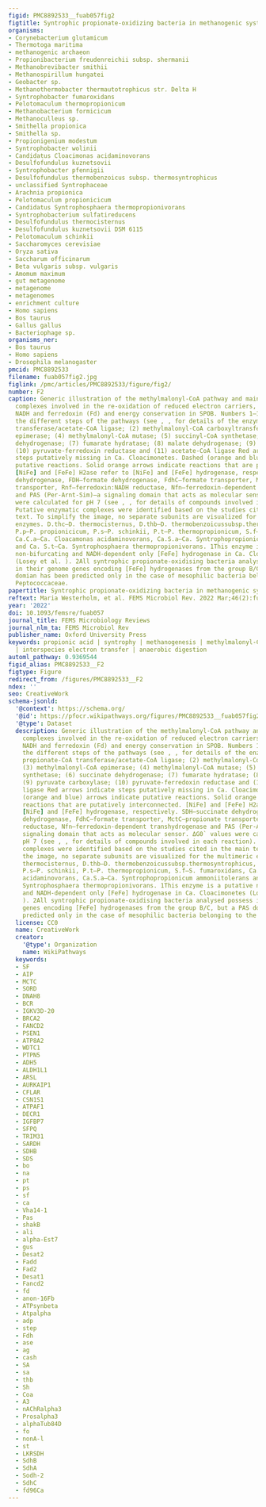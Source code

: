 ```yaml
---
figid: PMC8892533__fuab057fig2
figtitle: Syntrophic propionate-oxidizing bacteria in methanogenic systems
organisms:
- Corynebacterium glutamicum
- Thermotoga maritima
- methanogenic archaeon
- Propionibacterium freudenreichii subsp. shermanii
- Methanobrevibacter smithii
- Methanospirillum hungatei
- Geobacter sp.
- Methanothermobacter thermautotrophicus str. Delta H
- Syntrophobacter fumaroxidans
- Pelotomaculum thermopropionicum
- Methanobacterium formicicum
- Methanoculleus sp.
- Smithella propionica
- Smithella sp.
- Propionigenium modestum
- Syntrophobacter wolinii
- Candidatus Cloacimonas acidaminovorans
- Desulfofundulus kuznetsovii
- Syntrophobacter pfennigii
- Desulfofundulus thermobenzoicus subsp. thermosyntrophicus
- unclassified Syntrophaceae
- Arachnia propionica
- Pelotomaculum propionicicum
- Candidatus Syntrophosphaera thermopropionivorans
- Syntrophobacterium sulfatireducens
- Desulfofundulus thermocisternus
- Desulfofundulus kuznetsovii DSM 6115
- Pelotomaculum schinkii
- Saccharomyces cerevisiae
- Oryza sativa
- Saccharum officinarum
- Beta vulgaris subsp. vulgaris
- Amomum maximum
- gut metagenome
- metagenome
- metagenomes
- enrichment culture
- Homo sapiens
- Bos taurus
- Gallus gallus
- Bacteriophage sp.
organisms_ner:
- Bos taurus
- Homo sapiens
- Drosophila melanogaster
pmcid: PMC8892533
filename: fuab057fig2.jpg
figlink: /pmc/articles/PMC8892533/figure/fig2/
number: F2
caption: Generic illustration of the methylmalonyl-CoA pathway and main enzymatic
  complexes involved in the re-oxidation of reduced electron carriers, i.e. FADH,
  NADH and ferredoxin (Fd) and energy conservation in SPOB. Numbers 1–11 indicate
  the different steps of the pathways (see , , for details of the enzymes); (1) propionate-CoA
  transferase/acetate-CoA ligase; (2) methylmalonyl-CoA carboxyltransferase; (3) methylmalonyl-CoA
  epimerase; (4) methylmalonyl-CoA mutase; (5) succinyl-CoA synthetase; (6) succinate
  dehydrogenase; (7) fumarate hydratase; (8) malate dehydrogenase; (9) pyruvate carboxylase;
  (10) pyruvate-ferredoxin reductase and (11) acetate-CoA ligase Red arrows indicate
  steps putatively missing in Ca. Cloacimonetes. Dashed (orange and blue) arrows indicate
  putative reactions. Solid orange arrows indicate reactions that are putatively interconnected.
  [NiFe] and [FeFe] H2ase refer to [NiFe] and [FeFe] hydrogenase, respectively. SDH—succinate
  dehydrogenase, FDH—formate dehydrogenase, FdhC—formate transporter, MctC—propionate
  transporter, Rnf—ferredoxin:NADH reductase, Nfn—ferredoxin-dependent transhydrogenase
  and PAS (Per-Arnt-Sim)—a signaling domain that acts as molecular sensor. ΔG0` values
  were calculated for pH 7 (see , , for details of compounds involved in each reaction).
  Putative enzymatic complexes were identified based on the studies cited in the main
  text. To simplify the image, no separate subunits are visualized for the multimeric
  enzymes. D.thc—D. thermocisternus, D.thb—D. thermobenzoicussubsp.thermosyntrophicus,
  P.p—P. propionicicum, P.s—P. schinkii, P.t—P. thermopropionicum, S.f—S. fumaroxidans,
  Ca.C.a—Ca. Cloacamonas acidaminovorans, Ca.S.a—Ca. Syntrophopropionicum ammoniitolerans
  and Ca. S.t—Ca. Syntrophosphaera thermopropionivorans. 1This enzyme is a putative
  non-bifurcating and NADH-dependent only [FeFe] hydrogenase in Ca. Cloacimonetes
  (Losey et al. ). 2All syntrophic propionate-oxidising bacteria analysed possess
  in their genome genes encoding [FeFe] hydrogenases from the group B/C, but a PAS
  domian has been predicted only in the case of mesophilic bacteria belonging to the
  Peptococcaceae.
papertitle: Syntrophic propionate-oxidizing bacteria in methanogenic systems.
reftext: Maria Westerholm, et al. FEMS Microbiol Rev. 2022 Mar;46(2):fuab057.
year: '2022'
doi: 10.1093/femsre/fuab057
journal_title: FEMS Microbiology Reviews
journal_nlm_ta: FEMS Microbiol Rev
publisher_name: Oxford University Press
keywords: propionic acid | syntrophy | methanogenesis | methylmalonyl-CoA pathway
  | interspecies electron transfer | anaerobic digestion
automl_pathway: 0.9369544
figid_alias: PMC8892533__F2
figtype: Figure
redirect_from: /figures/PMC8892533__F2
ndex: ''
seo: CreativeWork
schema-jsonld:
  '@context': https://schema.org/
  '@id': https://pfocr.wikipathways.org/figures/PMC8892533__fuab057fig2.html
  '@type': Dataset
  description: Generic illustration of the methylmalonyl-CoA pathway and main enzymatic
    complexes involved in the re-oxidation of reduced electron carriers, i.e. FADH,
    NADH and ferredoxin (Fd) and energy conservation in SPOB. Numbers 1–11 indicate
    the different steps of the pathways (see , , for details of the enzymes); (1)
    propionate-CoA transferase/acetate-CoA ligase; (2) methylmalonyl-CoA carboxyltransferase;
    (3) methylmalonyl-CoA epimerase; (4) methylmalonyl-CoA mutase; (5) succinyl-CoA
    synthetase; (6) succinate dehydrogenase; (7) fumarate hydratase; (8) malate dehydrogenase;
    (9) pyruvate carboxylase; (10) pyruvate-ferredoxin reductase and (11) acetate-CoA
    ligase Red arrows indicate steps putatively missing in Ca. Cloacimonetes. Dashed
    (orange and blue) arrows indicate putative reactions. Solid orange arrows indicate
    reactions that are putatively interconnected. [NiFe] and [FeFe] H2ase refer to
    [NiFe] and [FeFe] hydrogenase, respectively. SDH—succinate dehydrogenase, FDH—formate
    dehydrogenase, FdhC—formate transporter, MctC—propionate transporter, Rnf—ferredoxin:NADH
    reductase, Nfn—ferredoxin-dependent transhydrogenase and PAS (Per-Arnt-Sim)—a
    signaling domain that acts as molecular sensor. ΔG0` values were calculated for
    pH 7 (see , , for details of compounds involved in each reaction). Putative enzymatic
    complexes were identified based on the studies cited in the main text. To simplify
    the image, no separate subunits are visualized for the multimeric enzymes. D.thc—D.
    thermocisternus, D.thb—D. thermobenzoicussubsp.thermosyntrophicus, P.p—P. propionicicum,
    P.s—P. schinkii, P.t—P. thermopropionicum, S.f—S. fumaroxidans, Ca.C.a—Ca. Cloacamonas
    acidaminovorans, Ca.S.a—Ca. Syntrophopropionicum ammoniitolerans and Ca. S.t—Ca.
    Syntrophosphaera thermopropionivorans. 1This enzyme is a putative non-bifurcating
    and NADH-dependent only [FeFe] hydrogenase in Ca. Cloacimonetes (Losey et al.
    ). 2All syntrophic propionate-oxidising bacteria analysed possess in their genome
    genes encoding [FeFe] hydrogenases from the group B/C, but a PAS domian has been
    predicted only in the case of mesophilic bacteria belonging to the Peptococcaceae.
  license: CC0
  name: CreativeWork
  creator:
    '@type': Organization
    name: WikiPathways
  keywords:
  - SF
  - AIP
  - MCTC
  - SORD
  - DNAH8
  - BCR
  - IGKV3D-20
  - BRCA2
  - FANCD2
  - PSEN1
  - ATP8A2
  - WDTC1
  - PTPN5
  - ADH5
  - ALDH1L1
  - ARSL
  - AURKAIP1
  - CFLAR
  - CSN1S1
  - ATPAF1
  - DECR1
  - IGFBP7
  - SFPQ
  - TRIM31
  - SARDH
  - SDHB
  - SDS
  - bo
  - na
  - pt
  - ps
  - sf
  - ca
  - Vha14-1
  - Pas
  - shakB
  - ali
  - alpha-Est7
  - gus
  - Desat2
  - Fadd
  - Fad2
  - Desat1
  - Fancd2
  - fd
  - anon-16Fb
  - ATPsynbeta
  - Atpalpha
  - adp
  - step
  - Fdh
  - ase
  - ag
  - cash
  - SA
  - sa
  - thb
  - Sh
  - Coa
  - A3
  - nAChRalpha3
  - Prosalpha3
  - alphaTub84D
  - fo
  - nonA-l
  - st
  - LKRSDH
  - SdhB
  - SdhA
  - Sodh-2
  - SdhC
  - fd96Ca
---
```

